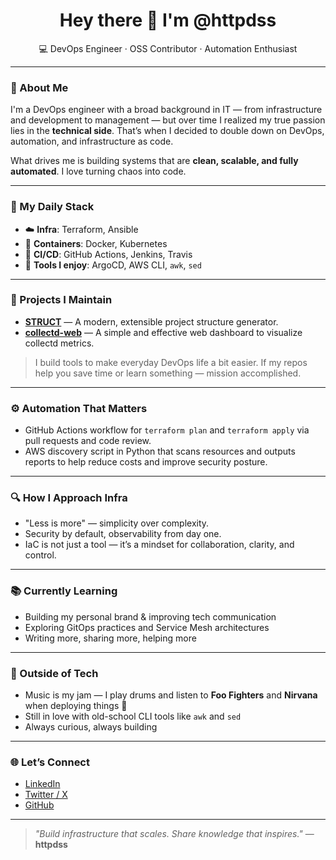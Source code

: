 <h1 align="center">Hey there 👋 I'm @httpdss</h1>
<p align="center">💻 DevOps Engineer · OSS Contributor · Automation Enthusiast</p>

---

### 🚀 About Me

I'm a DevOps engineer with a broad background in IT — from infrastructure and development to management — but over time I realized my true passion lies in the **technical side**. That’s when I decided to double down on DevOps, automation, and infrastructure as code.

What drives me is building systems that are **clean, scalable, and fully automated**. I love turning chaos into code.

---

### 🧰 My Daily Stack

- ☁️ **Infra**: Terraform, Ansible  
- 🐳 **Containers**: Docker, Kubernetes  
- 🔁 **CI/CD**: GitHub Actions, Jenkins, Travis  
- 🧠 **Tools I enjoy**: ArgoCD, AWS CLI, `awk`, `sed`

---

### 🔨 Projects I Maintain

- [**STRUCT**](https://github.com/httpdss/struct) — A modern, extensible project structure generator.
- [**collectd-web**](https://github.com/httpdss/collectd-web) — A simple and effective web dashboard to visualize collectd metrics.

> I build tools to make everyday DevOps life a bit easier. If my repos help you save time or learn something — mission accomplished.

---

### ⚙️ Automation That Matters

- GitHub Actions workflow for `terraform plan` and `terraform apply` via pull requests and code review.  
- AWS discovery script in Python that scans resources and outputs reports to help reduce costs and improve security posture.

---

### 🔍 How I Approach Infra

- "Less is more" — simplicity over complexity.
- Security by default, observability from day one.
- IaC is not just a tool — it’s a mindset for collaboration, clarity, and control.

---

### 📚 Currently Learning

- Building my personal brand & improving tech communication  
- Exploring GitOps practices and Service Mesh architectures  
- Writing more, sharing more, helping more

---

### 🥁 Outside of Tech

- Music is my jam — I play drums and listen to **Foo Fighters** and **Nirvana** when deploying things 🎸  
- Still in love with old-school CLI tools like `awk` and `sed`  
- Always curious, always building

---

### 🌐 Let’s Connect

- [LinkedIn](https://linkedin.com/in/httpdss)  
- [Twitter / X](https://twitter.com/httpdss)  
- [GitHub](https://github.com/httpdss)

---

> _"Build infrastructure that scales. Share knowledge that inspires."_ — **httpdss**
